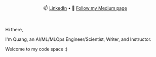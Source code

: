 
<!--
**tanquangduong/tanquangduong** is a ✨ _special_ ✨ repository because its `README.md` (this file) appears on your GitHub profile
-->

<div align="center">
  <p align="center">
    📫 <a href="https://www.linkedin.com/in/tanquangduong/">LinkedIn</a> •
    📝 <a href="https://medium.com/@tanquangduong">Follow my Medium page</a> 
  </p>
</div>
<br/>

Hi there, 

I'm Quang, an AI/ML/MLOps Engineer/Scientist, Writer, and Instructor.

Welcome to my code space :)

